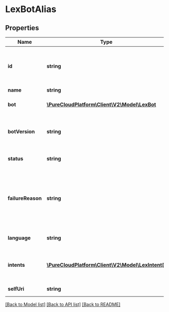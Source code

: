 # LexBotAlias

## Properties
Name | Type | Description | Notes
------------ | ------------- | ------------- | -------------
**id** | **string** | The globally unique identifier for the object. | [optional] 
**name** | **string** |  | [optional] 
**bot** | [**\PureCloudPlatform\Client\V2\Model\LexBot**](LexBot.md) | The Lex bot this is an alias for | [optional] 
**botVersion** | **string** | The version of the Lex bot this alias points at | [optional] 
**status** | **string** | The status of the Lex bot alias | 
**failureReason** | **string** | If the status is FAILED, Amazon Lex explains why it failed to build the bot | [optional] 
**language** | **string** | The target language of the Lex bot | [optional] 
**intents** | [**\PureCloudPlatform\Client\V2\Model\LexIntent[]**](LexIntent.md) | An array of Intents associated with this bot alias | [optional] 
**selfUri** | **string** | The URI for this object | [optional] 

[[Back to Model list]](../README.md#documentation-for-models) [[Back to API list]](../README.md#documentation-for-api-endpoints) [[Back to README]](../README.md)


